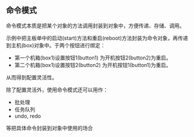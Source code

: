 ## 命令模式
命令模式本质是把某个对象的方法调用封装到对象中，方便传递、存储、调用。  

示例中把主板单中的启动(start)方法和重启(reboot)方法封装为命令对象，再传递到主机(box)对象中。于两个按钮进行绑定：
- 第一个机箱(box1)设置按钮1(button1) 为开机按钮2(button2)为重启。
- 第二个机箱(box1)设置按钮2(button2) 为开机按钮1(button1)为重启。

从而得到配置灵活性。  

除了配置灵活外，使用命令模式还可以用作：
- 批处理
- 任务队列
- undo, redo

等把具体命令封装到对象中使用的场合